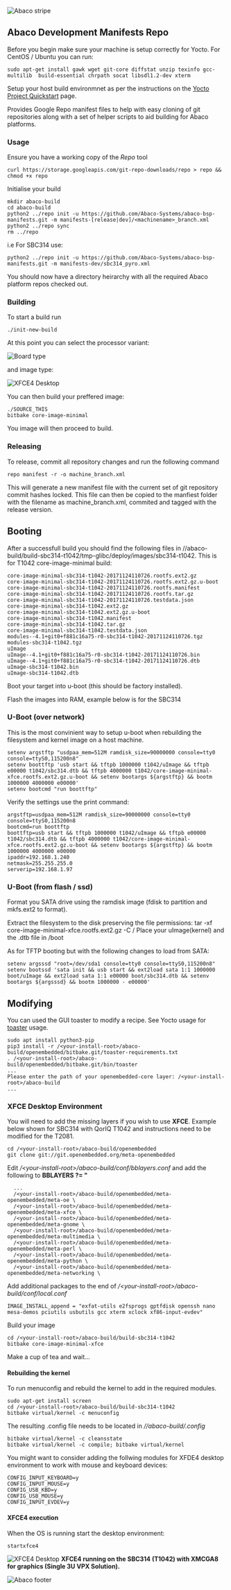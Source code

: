 ![Abaco stripe](https://github.com/ross-abaco/rtp-motion-estimation/blob/master/abaco/Abaco_background-1000x275.png?raw=true)
## Abaco Development Manifests Repo


Before you begin make sure your machine is setup correctly for Yocto. For CentOS / Ubuntu you can run:

    sudo apt-get install gawk wget git-core diffstat unzip texinfo gcc-multilib  build-essential chrpath socat libsdl1.2-dev xterm

Setup your host build environmnet as per the instructions on the [Yocto Project Quickstart](https://www.yoctoproject.org/docs/1.8/yocto-project-qs/yocto-project-qs.html) page.

Provides Google Repo manifest files to help with easy cloning of git
repositories along with a set of helper scripts to aid building for Abaco
platforms.

### Usage

Ensure you have a working copy of the *Repo* tool

    curl https://storage.googleapis.com/git-repo-downloads/repo > repo && chmod +x repo

Initialise your build

```
mkdir abaco-build
cd abaco-build
python2 ../repo init -u https://github.com/Abaco-Systems/abaco-bsp-manifests.git -m manifests-[release|dev]/<machinename>_branch.xml
python2 ../repo sync
rm ../repo
```
i.e For SBC314 use:
```
python2 ../repo init -u https://github.com/Abaco-Systems/abaco-bsp-manifests.git -m manifests-dev/sbc314_pyro.xml
```

You should now have a directory heirarchy with all the required Abaco platform
repos checked out.

### Building

To start a build run

    ./init-new-build

At this point you can select the processor variant:

![Board type](/images/yocto-board-select.png)

and image type:

![XFCE4 Desktop](/images/yocto-image-select.png)

You can then build your preffered image:

    ./SOURCE_THIS
    bitbake core-image-minimal

You image will then proceed to build.

### Releasing

To release, commit all repository changes and run the following command

    repo manifest -r -o machine_branch.xml

This will generate a new manifest file with the current set of git
repository commit hashes locked. This file can then be copied to the
manfiest folder with the filename as machine_branch.xml, commited
and tagged with the release version.

## Booting
After a successfull build you should find the following files in /<your-install-root>/abaco-build/build-sbc314-t1042/tmp-glibc/deploy/images/sbc314-t1042. This is for T1042 core-image-minimal build:
```
core-image-minimal-sbc314-t1042-20171124110726.rootfs.ext2.gz
core-image-minimal-sbc314-t1042-20171124110726.rootfs.ext2.gz.u-boot
core-image-minimal-sbc314-t1042-20171124110726.rootfs.manifest
core-image-minimal-sbc314-t1042-20171124110726.rootfs.tar.gz
core-image-minimal-sbc314-t1042-20171124110726.testdata.json
core-image-minimal-sbc314-t1042.ext2.gz
core-image-minimal-sbc314-t1042.ext2.gz.u-boot
core-image-minimal-sbc314-t1042.manifest
core-image-minimal-sbc314-t1042.tar.gz
core-image-minimal-sbc314-t1042.testdata.json
modules--4.1+git0+f881c16a75-r0-sbc314-t1042-20171124110726.tgz
modules-sbc314-t1042.tgz
uImage
uImage--4.1+git0+f881c16a75-r0-sbc314-t1042-20171124110726.bin
uImage--4.1+git0+f881c16a75-r0-sbc314-t1042-20171124110726.dtb
uImage-sbc314-t1042.bin
uImage-sbc314-t1042.dtb
```
Boot your target into u-boot (this should be factory installed).

Flash the images into RAM, example below is for the SBC314

### U-Boot (over network)
This is the most convinient way to setup u-boot when rebuilding the filesystem and kernel image on a host machine.
```
setenv argstftp "usdpaa_mem=512M ramdisk_size=90000000 console=tty0 console=ttyS0,115200n8"
setenv boottftp 'usb start && tftpb 1000000 t1042/uImage && tftpb e00000 t1042/sbc314.dtb && tftpb 4000000 t1042/core-image-minimal-xfce.rootfs.ext2.gz.u-boot && setenv bootargs ${argstftp} && bootm 1000000 4000000 e00000'
setenv bootcmd "run boottftp"
```
Verify the settings use the print command:

```
argstftp=usdpaa_mem=512M ramdisk_size=90000000 console=tty0 console=ttyS0,115200n8
bootcmd=run boottftp
boottftp=usb start && tftpb 1000000 t1042/uImage && tftpb e00000 t1042/sbc314.dtb && tftpb 4000000 t1042/core-image-minimal-xfce.rootfs.ext2.gz.u-boot && setenv bootargs ${argstftp} && bootm 1000000 4000000 e00000
ipaddr=192.168.1.240
netmask=255.255.255.0
serverip=192.168.1.97
```
### U-Boot (from flash / ssd)
Format you SATA drive using the ramdisk image (fdisk to partition and mkfs.ext2 to format).

Extract the filesystem to the disk preserving the file permissions:
    tar -xf core-image-minimal-xfce.rootfs.ext2.gz -C /<mountpoint>
Place your uImage(kernel) and the .dtb file in /boot

As for TFTP booting but with the following changes to load from SATA:
```
setenv argsssd "root=/dev/sda1 console=tty0 console=ttyS0,115200n8"
setenv bootssd 'sata init && usb start && ext2load sata 1:1 1000000 boot/uImage && ext2load sata 1:1 e00000 boot/sbc314.dtb && setenv bootargs ${argsssd} && bootm 1000000 - e00000'
```
## Modifying
You can used the GUI toaster to modify a recipe. See Yocto usage for [toaster](https://www.yoctoproject.org/tools-resources/projects/toaster) usage.
```
sudo apt install python3-pip
pip3 install -r /<your-install-root>/abaco-build/openembedded/bitbake.git/toaster-requirements.txt
. /<your-install-root>/abaco-build/openembedded/bitbake.git/bin/toaster
...
Please enter the path of your openembedded-core layer: /<your-install-root>/abaco-build
...
```
### XFCE Desktop Environment
You will need to add the missing layers if you wish to use **XFCE**. Example below shown for SBC314 with QorIQ T1042 and instructions need to be modified for the T2081.
```
cd /<your-install-root>/abaco-build/openembedded
git clone git://git.openembedded.org/meta-openembedded
```
Edit *\/\<your-install-root\>/abaco-build/conf/bblayers.conf* and add the following to **BBLAYERS  ?= "**
```
  ...
  /<your-install-root>/abaco-build/openembedded/meta-openembedded/meta-oe \
  /<your-install-root>/abaco-build/openembedded/meta-openembedded/meta-xfce \
  /<your-install-root>/abaco-build/openembedded/meta-openembedded/meta-gnome \
  /<your-install-root>/abaco-build/openembedded/meta-openembedded/meta-multimedia \
  /<your-install-root>/abaco-build/openembedded/meta-openembedded/meta-perl \
  /<your-install-root>/abaco-build/openembedded/meta-openembedded/meta-python \
  /<your-install-root>/abaco-build/openembedded/meta-openembedded/meta-networking \
```
Add additional packages to the end of *\/\<your-install-root\>/abaco-build/conf/local.conf*
```
IMAGE_INSTALL_append = "exfat-utils e2fsprogs gptfdisk openssh nano mesa-demos pciutils usbutils gcc xterm xclock xf86-input-evdev"
```
Build your image
```
cd /<your-install-root>/abaco-build/build-sbc314-t1042
bitbake core-image-minimal-xfce
```
Make a cup of tea and wait...

#### Rebuilding the kernel
To run menuconfig and rebuild the kernel to add in the required modules.
```
sudo apt-get install screen
cd /<your-install-root>/abaco-build/build-sbc314-t1042
bitbake virtual/kernel -c menuconfig
```
The resulting .config file needs to be located in */<your-install-root>/abaco-build/.config*
```
bitbake virtual/kernel -c cleansstate
bitbake virtual/kernel -c compile; bitbake virtual/kernel
```
You might want to consider adding the follwing modules for XFDE4 desktop environment to work with mouse and keyboard devices:
```
CONFIG_INPUT_KEYBOARD=y
CONFIG_INPUT_MOUSE=y
CONFIG_USB_KBD=y
CONFIG_USB_MOUSE=y
CONFIG_INPUT_EVDEV=y
```
#### XFCE4 execution
When the OS is running start the desktop environment:
```
startxfce4
```
![XFCE4 Desktop](/images/PPC-Yocto-XFCE4.png)
**XFCE4 running on the SBC314 (T1042) with XMCGA8 for graphics (Single 3U VPX Solution).**

![Abaco footer](https://github.com/ross-abaco/rtp-motion-estimation/blob/master/abaco/Abaco%20Footer1000x100.png)


